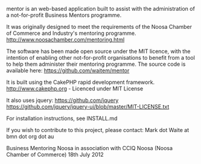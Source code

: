 mentor is an web-based application built to assist with the 
administration of a not-for-profit Business Mentors programme.

It was originally designed to meet the requirements of the
Noosa Chamber of Commerce and Industry's mentoring programme.
http://www.noosachamber.com/mentoring.html

The software has been made open source under the MIT licence, 
with the intention of enabling other not-for-profit organisations 
to benefit from a tool to help them administer their mentoring programme.
The source code is available here:
https://github.com/waitem/mentor

It is built using the CakePHP rapid development framework.
http://www.cakephp.org - Licenced under MIT License

It also uses jquery:
https://github.com/jquery
https://github.com/jquery/jquery-ui/blob/master/MIT-LICENSE.txt

For installation instructions, see INSTALL.md

If you wish to contribute to this project, please contact:
    Mark dot Waite at bmn dot org dot au

Business Mentoring Noosa
in association with CCIQ Noosa (Noosa Chamber of Commerce)
18th July 2012
